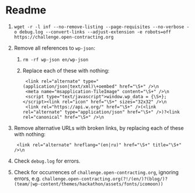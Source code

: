 # Readme

1. `wget -r -l inf --no-remove-listing --page-requisites --no-verbose -o debug.log --convert-links --adjust-extension -e robots=off https://challenge.open-contracting.org`
1. Remove all references to `wp-json`:

    1. `rm -rf wp-json en/wp-json`
    1. Replace each of these with nothing:

            <link rel="alternate" type="(application/json|text/xml)\+oembed" href="\S+" />\n
            <meta name="msapplication-TileImage" content="\S+" />\n
            <script type="text/javascript">window.wp_data = {\S+};</script><link rel="icon" href="\S+" sizes="32x32" />\n
            <link rel="https://api.w.org/" href="\S+" />(<link rel="alternate" type="application/json" href="\S+" />)?<link rel="canonical" href="\S+" />\n

1. Remove alternative URLs with broken links, by replacing each of these with nothing:

        <link rel="alternate" hreflang="(en|ru)" href="\S+" title="\S+" />\n

1. Check `debug.log` for errors.
1. Check for occurrences of `challenge.open-contracting.org`, ignoring errors, e.g. `challenge.open-contracting.org(?!/(en/)?(blog/)?(team/|wp-content/themes/hackathon/assets/fonts/icomoon))`
